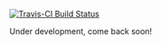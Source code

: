 
<!-- README.md is generated from README.Rmd. Please edit that file -->
[![Travis-CI Build Status](https://travis-ci.org/chadhazlett/sensemakr.svg?branch=master)](https://travis-ci.org/chadhazlett/sensemakr)

Under development, come back soon!
